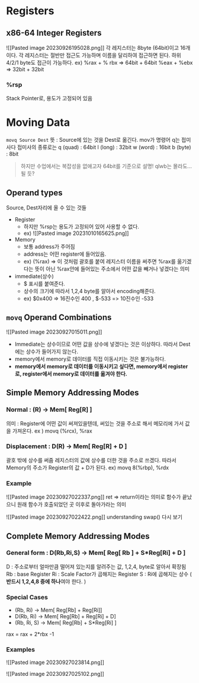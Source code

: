 # Registers
## x86-64 Integer Registers
![[Pasted image 20230926195028.png]]
각 레지스터는 8byte (64bit)이고 16개이다.
각 레지스터는 절반만 접근도 가능하며 이름을 달리하여 접근하면 된다. 하위 4/2/1 byte도 접근이 가능하다.
ex)
%rax + % rbx => 64bit + 64bit
%eax + %ebx => 32bit + 32bit
### %rsp
Stack Pointer로, 용도가 고정되어 있음

# Moving Data
`movq Source Dest`
뜻 : Source에 있는 것을 Dest로 옮긴다.
mov가 명령어 q는 접미사다
접미사의 종류로는 
q (quad) : 64bit
l (long) : 32bit
w (word) : 16bit
b (byte) : 8bit
> 하지만 수업에서는 복잡성을 없애고자 64bit를 기준으로 설명!
> qlwb는 몰라도...될 듯?

## Operand types
Source, Dest자리에 올 수 있는 것들
- Register
	- 하지만 %rsp는 용도가 고정되어 있어 사용할 수 없다.
	- ex) ![[Pasted image 20231010165625.png]]
- Memory
	- 보통 address가 주어짐
	- address는 어떤 register에 들어있음.
	- ex) (%rax) => 이 것처럼 괄호를 붙여 레지스터 이름을 써주면 %rax를 옮기겠다는 뜻이 아닌 %rax안에 들어있는 주소에서 어떤 값을 빼거나 넣겠다는 의미
- immediate(상수)
	- $ 표시를 붙여준다.
	- 상수의 크기에 따라서 1,2,4 byte를 알아서 encoding해준다.
	- ex) $0x400 => 16진수인 400 , $-533 => 10진수인 -533

## `movq` Operand Combinations
![[Pasted image 20230927015011.png]]
- Immediate는 상수이므로 어떤 값을 상수에 넣겠다는 것은 이상하다. 따라서 Dest에는 상수가 들어가지 않는다.
- memory에서 memory로 데이터를 직접 이동시키는 것은 불가능하다.
- **memory에서 memory로 데이터를 이동시키고 싶다면, memory에서 register로, register에서 memory로 데이터를 옮겨야 한다.**

## Simple Memory Addressing Modes
### Normal : (R) -> Mem\[ Reg\[R] ]
의미 : Register에 어떤 값이 써져있을텐데, 써있는 것을 주소로 해서 메모리에 가서 값을 가져온다.
ex ) movq (%rcx), %rax
### Displacement : D(R) -> Mem\[ Reg\[R] + D ]
괄호 밖에 상수를 써줌 레지스터의 값에 상수를 더한 것을 주소로 쓰겠다.
따라서 Memory의 주소가 Register의 값 + D가 된다.
ex) movq 8(%rbp), %rdx
### Example
![[Pasted image 20230927022337.png]]
ret => return이라는 의미로 함수가 끝났으니 원래 함수가 호출되었던 곳 이후로 돌아가라는 의미 

![[Pasted image 20230927022422.png]]
understanding swap() 다시 보기

## Complete Memory Addressing Modes
### General form : D(Rb,Ri,S) -> Mem\[ Reg\[ Rb ] + S\*Reg\[Ri] + D ]
D : 주소로부터 얼마만큼 떨어져 있는지를 알려주는 값, 1,2,4, byte로 알아서 확장됨
Rb : base Register 
Ri : Scale Factor가 곱해지는 Register 
S :  Ri에 곱해지는 상수 ( **반드시 1,2,4,8 중에 하나**여야 한다. )

### Special Cases
- (Rb, Ri) -> Mem\[ Reg\[Rb] + Reg\[Ri]]
- D(Rb, Ri) -> Mem\[ Reg\[Rb] + Reg\[Ri] + D]
- (Rb, Ri, S) -> Mem\[ Reg\[Rb] + S\*Reg\[Ri] ]

rax = rax + 2\*rbx -1

### Examples
![[Pasted image 20230927023814.png]]

![[Pasted image 20230927025102.png]]

